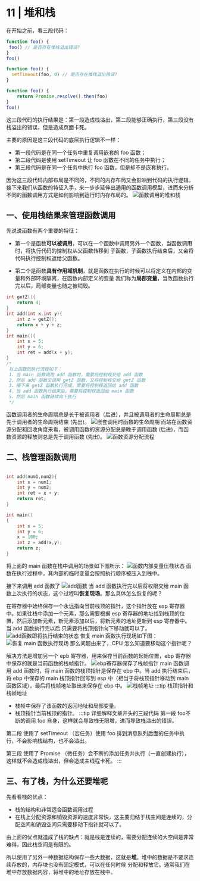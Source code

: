 # 11 | 堆和栈
在开始之前，看三段代码：
```js
function foo() {
 foo() // 是否存在堆栈溢出错误?
}
foo()
```
```js
function foo() {
  setTimeout(foo, 0) // 是否存在堆栈溢出错误?
}
```
```js
function foo() {
    return Promise.resolve().then(foo)
}
foo()
```
这三段代码的执行结果是：第一段造成栈溢出，第二段能够正确执行，第三段没有栈溢出的错误，但是造成页面卡死。

主要的原因是这三段代码的底层执行逻辑不一样：
- 第一段代码是在同一个任务中重复调用嵌套的 foo 函数；
- 第二段代码是使用 setTimeout 让 foo 函数在不同的任务中执行；
- 第三段代码是在同一个任务中执行 foo 函数，但是却不是嵌套执行。

因为这三段代码内部布局是不同的，不同的内存布局又会影响到代码的执行逻辑。接下来我们从函数的特征入手，来一步步延伸出通用的函数调用模型，进而来分析不同的函数调用方式是如何影响到运行时内存布局的。
![函数调用的堆和栈](/images/d540183ab23341f568b992881edaa709.jpg)

## 一、使用栈结果来管理函数调用
先说说函数有两个重要的特征：
- 第一个是函数**可以被调用**，可以在一个函数中调用另外一个函数，当函数调用时，将执行代码的控制权从父函数转移到
子函数，子函数执行结束后，又会将代码执行控制权返给父函数。

- 第二个是函数**具有作用域机制**，就是函数在执行的时候可以将定义在内部的变量和外部环境隔离，在函数内部定义的变量
我们称为**局部变量**，当改函数执行完以后，局部变量也随之被销毁。
```c
int getZ(){
    return 4;
}
int add(int x,int y){
    int z = getZ();
    return x + y + z;
}
int main(){
    int x = 5;
    int y = 6;
    int ret = add(x + y);
}
/*
 以上函数的执行流程如下：
 1、当 main 函数调用 add 函数时，需要将控制权交给 add 函数
 2、然后 add 函数又调用 getZ 函数，又将控制权交给 getZ 函数
 3、接下来 getZ 函数执行完成，需要将控制权返回给 add 函数
 4、当 add 函数执行结束后，需要将控制权返回给 main 函数
 5、然后 main 函数继续向下执行
 */
```
函数调用者的生命周期总是长于被调用者（后进），并且被调用者的生命周期总是先于调用者的生命周期结束 (先出)。
![嵌套调用时函数的生命周期](/images/a3cfa1ad1d6eb6be321355c191b76fdb.jpg)
而站在函数资源分配和回收角度来看，被调用函数的资源分配总是晚于调用函数 (后进)，而函数资源的释放则总是先于调用函数 (先出)。
![函数资源分配流程](/images/f8aab2c91e5f29c275317cbfc02a4e99.jpg)

## 二、栈管理函数调用
```c

int add(num1,num2){
    int x = num1;
    int y = num2;
    int ret = x + y;
    return ret;
}

int main()
{
    int x = 5;
    int y = 6;
    x = 100;
    int z = add(x,y);
    return z;
}
```
将上面的 main 函数在栈中调用的场景如下图所示：
![函数内部变量压栈状态](/images/27f1a623219737f376deddfefb865478.jpg)
函数在执行过程中，其内部的临时变量会按照执行顺序被压入到栈中。

接下来调用 add 函数了
![add函数](/images/27407a5f9089c4a8b09c0d2b775b50b1.jpg)
当 add 函数执行完以后将权限交给 main 函数上次执行的状态，这个过程叫**恢复现场**。那么具体怎么恢复的呢？

在寄存器中始终保存一个永远指向当前栈顶的指针，这个指针放在 esp 寄存器中。如果往栈中添加一个元素，那么需要根据 esp
寄存器的地址找到栈顶的位置，然后添加新元素，新元素添加以后，将新元素的地址更新到 esp 寄存器中。当 add 函数执行完以后
只需要将栈顶指针向下移动就可以了。
![add函数即将执行结束的状态](/images/68b9d297cc48864ad49c1915766fa6bd.jpg)
恢复 main 函数执行现场如下图：
![恢复 main 函数执行现场](/images/89180f0674a92df96ce6f25813020ed2.jpg)
那么问题由来了，CPU 怎么知道要移动这个指针呢？

解决方法是增加另一个 epb 寄存器，用来保存当前函数的起始位置，ebp 寄存器中保存的就是当前函数的栈帧指针。
![ebp寄存器保存了栈帧指针](/images/94e1333f053d4dbbb41eb00aaf869a91.jpg)
main 函数调用 add 函数时，将 main 函数的栈顶指针是保存在 ebp 中。当 add 执行结束后，将 ebp 中保存的 main 栈顶指针回写到 esp
中（相当于将栈顶指针移动到 main 函数区域），最后将栈帧地址取出来保存在 ebp 中。
![栈帧地址](/images/30dc7c253b8d0ffb332cfb7a878ebe9c.jpg)
:::tip 栈顶指针和栈帧地址
- 栈帧中保存了该函数的返回地址和局部变量。
- 栈顶指针当前栈顶的指针。
:::tip 详细解释文章开头的三段代码
第一段 foo不断的调用 foo 自身，这样就会导致栈无限增，进而导致栈溢出的错误。

第二段 使用了 setTimeout （宏任务）使用 foo 排到消息队列后面的任务中执行，不会影响栈结构，也不会溢出。

第三段 使用了 Promise （微任务）会不断的添加任务并执行（一直创建执行），这样就不会造成栈溢出，但会造成主线程卡死。
:::

## 三、有了栈，为什么还要堆呢
先看看栈的优点：
- 栈的结构和非常适合函数调用过程
- 在栈上分配资源和销毁资源的速度非常快，这主要归结于栈空间是连续的，分配空间和销毁空间只需要移动下指针就可以了。

由上面的优点就造成了栈的缺点：就是栈是连续的，需要分配连续的大空间是非常难得，因此栈空间是有限的。

所以使用了另外一种数据结构保存一些大数据，这就是**堆**。堆中的数据是不要求连续存放的，内存块也没有固定模式，可以在任何时候
分配和释放它。通常我们在堆中存放数据内容，将堆中的地址存放在栈中。











